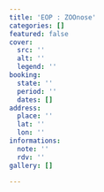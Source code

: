 ```yaml
---
title: 'EOP : ZOOnose'
categories: []
featured: false
cover:
  src: ''
  alt: ''
  legend: ''
booking:
  state: ''
  period: ''
  dates: []
address:
  place: ''
  lat: ''
  lon: ''
informations:
  note: ''
  rdv: ''
gallery: []

---
```

